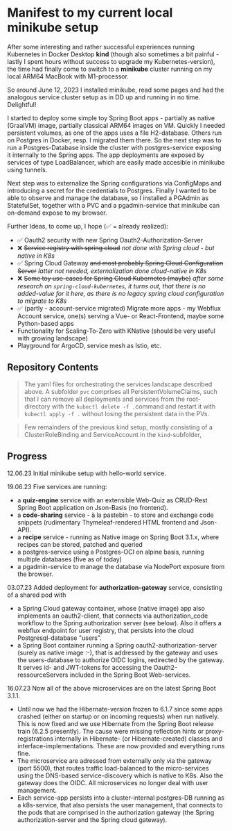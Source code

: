 # Manifest to my current local minikube setup 

After some interesting and rather successful experiences running Kubernetes in Docker Desktop **kind** (though also sometimes a bit painful - lastly I spent hours without success to upgrade my Kubernetes-version), the time had finally come to switch to a **minikube** cluster running on my local ARM64 MacBook with M1-processor. 

So around June 12, 2023 I installed minikube, read some pages and had the analogous service cluster setup as in DD up and running in no time. Delightful! 

I started to deploy some simple toy Spring Boot apps - partially as native (GraalVM) image, partially classical ARM64 images on VM. Quickly I needed persistent volumes, as one of the apps uses a file H2-database.
Others run on Postgres in Docker, resp. I migrated them there. So the next step was to run a Postgres-Database inside the cluster with postgres-service exposing it internally to the Spring apps.
The app deployments are exposed by services of type LoadBalancer, which are easily made accesible in minikube using tunnels.

Next step was to externalize the Spring configurations via ConfigMaps and introducing a secret for the credentials to Postgres. Finally I wanted to be able to observe and manage the database, so I installed a PGAdmin as StatefulSet, together with a PVC and a pgadmin-service that minikube can on-demand expose to my browser.

Further Ideas, to come up, I hope (✅ = already realized): 
- ✅ Oauth2 security with new Spring Oauth2-Authorization-Server
- ❌ ~~Service registry with spring cloud~~ _not done with Spring cloud - but native in K8s_
- ✅ Spring Cloud Gateway ~~and most probably Spring Cloud Configuration Server~~ _latter not needed, externalization done cloud-native in K8s_
- ❌ ~~Some toy use-cases for Spring Cloud Kubernetes (maybe)~~ _after some research on `spring-cloud-kubernetes`, it turns out, that there is no added-value for it here, as there is no legacy spring cloud configuration to migrate to K8s_
- ✅ (partly - account-service migrated) Migrate more apps - my Webflux Account service, one(s) serving a Vue- or React-Frontend, maybe some Python-based apps
- Functionality for Scaling-To-Zero with KNative (should be very useful with growing landscape)
- Playground for ArgoCD, service mesh as Istio, etc.

## Repository Contents

> The yaml files for orchestrating the services landscape described above. A subfolder `pvc` comprises all PersistentVolumeClaims, such that I can remove all deployments and services from the root-directory with the `kubectl delete -f .`command and restart it with `kubectl apply -f .` without losing the persistent data in the PVs.   

> Few remainders of the previous kind setup, mostly consisting of a ClusterRoleBinding and ServiceAccount in the `kind`-subfolder,


## Progress

12.06.23 Initial minikube setup with hello-world service.

19.06.23 Five services are running:
- a **quiz-engine** service with an extensible Web-Quiz as CRUD-Rest Spring Boot application on Json-Basis (no frontend).
- a **code-sharing** service - à la pastebin - to store and exchange code snippets (rudimentary Thymeleaf-rendered HTML frontend and Json-API).
- a **recipe** service - running as Native image on Spring Boot 3.1.x, where recipes can be stored, patched and queried
- a postgres-service using a Postgres-OCI on alpine basis, running multiple databases (five as of today)
- a pgadmin-service to manage the database via NodePort exposure from the browser.

03.07.23 Added deployment for **authorization-gateway** service, consisting of a shared pod with
- a Spring Cloud gateway container, whose (native image) app also implements an oauth2-client, that connects via authorization_code workflow to the Spring authorization server (see below). Also it offers a webflux endpoint for user registry, that persists into the cloud Postgresql-database "users".
- a Spring Boot container running a Spring oauth2-authorization-server (surely as native image :-), that is addressed by the gateway and uses the users-database to authorize OIDC logins, redirected by the gateway. It serves id- and JWT-tokens for accessing the Oauth2-ressourceServers included in the Spring Boot Web-services.

16.07.23 Now all of the above microservices are on the latest Spring Boot 3.1.1.
- Until now we had the Hibernate-version frozen to 6.1.7 since some apps crashed (either on startup or on incoming requests) when run natively. This is now fixed and we use Hibernate from the Spring Boot release train (6.2.5 presently). The cause were missing reflection hints or proxy-registrations internally in Hibernate- (or Hibernate-created) classes and interface-implementations. These are now provided and everything runs fine.
- The microservice are adressed from externally only via the gateway (port 5500), that routes traffic load-balanced to the micro-services using the DNS-based service-discovery which is native to K8s. Also the gateway does the OIDC. All microservices no longer deal with user management.
- Each service-app persists into a cluster-internal postgres-DB running as a k8s-service, that also persists the user management, that connects to the pods that are comprised in the authorization gateway (the Spring authorization-server and the Spring cloud gateway).
